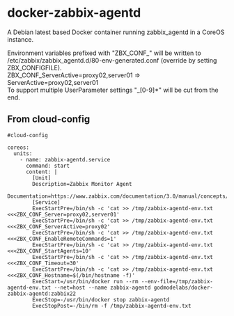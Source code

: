 # docker-zabbix-agentd
A Debian latest based Docker container running zabbix_agentd in a CoreOS instance. 

Environment variables prefixed with "ZBX_CONF_" will be written to /etc/zabbix/zabbix_agentd.d/80-env-generated.conf (override by setting ZBX_CONFIGFILE).  
ZBX_CONF_ServerActive=proxy02,server01 => ServerActive=proxy02,server01  
To support multiple UserParameter settings "_[0-9]*" will be cut from the end.

## From cloud-config
```
#cloud-config

coreos:
  units:
    - name: zabbix-agentd.service
      command: start
      content: |
        [Unit]
        Description=Zabbix Monitor Agent
        Documentation=https://www.zabbix.com/documentation/3.0/manual/concepts/agent
        [Service]
        ExecStartPre=/bin/sh -c 'cat >> /tmp/zabbix-agentd-env.txt <<<ZBX_CONF_Server=proxy02,server01'
        ExecStartPre=/bin/sh -c 'cat >> /tmp/zabbix-agentd-env.txt <<<ZBX_CONF_ServerActive=proxy02'
        ExecStartPre=/bin/sh -c 'cat >> /tmp/zabbix-agentd-env.txt <<<ZBX_CONF_EnableRemoteCommands=1'
        ExecStartPre=/bin/sh -c 'cat >> /tmp/zabbix-agentd-env.txt <<<ZBX_CONF_StartAgents=10'
        ExecStartPre=/bin/sh -c 'cat >> /tmp/zabbix-agentd-env.txt <<<ZBX_CONF_Timeout=30'
        ExecStartPre=/bin/sh -c 'cat >> /tmp/zabbix-agentd-env.txt <<<ZBX_CONF_Hostname=$(/bin/hostname -f)'
        ExecStart=/usr/bin/docker run --rm --env-file=/tmp/zabbix-agentd-env.txt --net=host --name zabbix-agentd godmodelabs/docker-zabbix-agentd:zabbix22
        ExecStop=-/usr/bin/docker stop zabbix-agentd
        ExecStopPost=-/bin/rm -f /tmp/zabbix-agentd-env.txt
```
